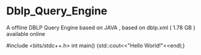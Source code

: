# Dblp_Query_Engine

A offline DBLP Query Engine based on JAVA , based on dblp.xml ( 1.78 GB ) available online

#include <bits/stdc++.h>
int main() {std::cout<<"Hello World!"<<endl;}
